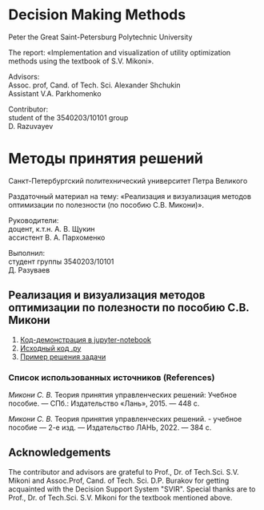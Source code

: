 # Decision Making Methods

Peter the Great Saint-Petersburg Polytechnic University

The report: «Implementation and visualization of utility optimization methods using the textbook of S.V. Mikoni».

Advisors:   
Assoc. prof, Cand. of Tech. Sci. Alexander Shchukin  
Assistant V.A. Parkhomenko  

Contributor:   
student of the 3540203/10101 group   
D. Razuvayev


# Методы принятия решений

Санкт-Петербургский политехнический университет Петра Великого

Раздаточный материал на тему: «Реализация и визуализация методов оптимизации по полезности (по пособию С.В. Микони)».

Руководители:   
доцент, к.т.н. А. В. Щукин  
ассистент В. А. Пархоменко  

Выполнил:   
студент группы 3540203/10101   
Д. Разуваев  

## Реализация и визуализация методов оптимизации по полезности по пособию С.В. Микони
1. [Код-демонстрация в jupyter-notebook](DEMO.ipynb)
2. [Исходный код .py](UtilityOptimization.py)
3. [Пример решения задачи](decision_example.pdf)

### Список использованных источников (References)

*Микони С. В.*  Теория принятия управленческих решений: Учебное пособие. — СПб.: Издательство «Лань», 2015. — 448 с.

*Микони С. В.* Теория принятия управленческих решений. - учебное пособие — 2-е изд. — Издательство ЛАНЬ, 2022. — 384 с.

## Acknowledgements

The contributor and advisors are grateful to Prof., Dr. of Tech.Sci. S.V. Mikoni and Assoc.Prof, Cand. of Tech. Sci. D.P. Burakov for getting acquainted with the Decision Support System "SVIR". Special thanks are to Prof., Dr. of Tech.Sci. S.V. Mikoni for the textbook mentioned above. 
